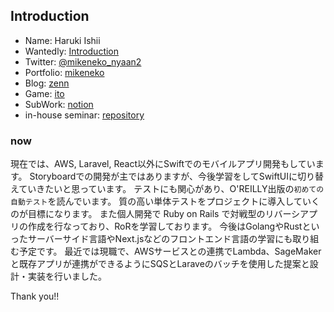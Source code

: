 ## Introduction
- Name: Haruki Ishii
- Wantedly: [Introduction](https://www.wantedly.com/id/mike_57)
- Twitter: [@mikeneko_nyaan2](https://twitter.com/@mikeneko_nyaan2)
- Portfolio: [mikeneko](https://mike-neko-507-dlen83lbb-haru507.vercel.app/)
- Blog: [zenn](https://zenn.dev/haru507)
- Game: [ito](https://github.com/haru507/ito)
- SubWork: [notion](https://absorbed-limit-881.notion.site/b4e74017c28a4126990688a0e786324b)
- in-house seminar: [repository](https://github.com/haru507/study_meet_app)

### now
 
 現在では、AWS, Laravel, React以外にSwiftでのモバイルアプリ開発もしています。
 Storyboardでの開発が主ではありますが、今後学習をしてSwiftUIに切り替えていきたいと思っています。
 テストにも関心があり、O'REILLY出版の`初めての自動テスト`を読んでいます。
 質の高い単体テストをプロジェクトに導入していくのが目標になります。
 また個人開発で Ruby on Rails で対戦型のリバーシアプリの作成を行なっており、RoRを学習しております。
 今後はGolangやRustといったサーバーサイド言語やNext.jsなどのフロントエンド言語の学習にも取り組む予定です。
 最近では現職で、AWSサービスとの連携でLambda、SageMakerと既存アプリが連携ができるようにSQSとLaraveのバッチを使用した提案と設計・実装を行いました。

Thank you!!
